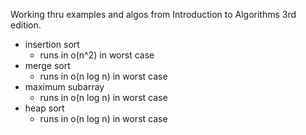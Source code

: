 Working thru examples and algos from Introduction to Algorithms 3rd edition.

- insertion sort
  - runs in o(n^2) in worst case
- merge sort
  - runs in o(n log n) in worst case
- maximum subarray
  - runs in o(n log n) in worst case
- heap sort 
  - runs in o(n log n) in worst case
